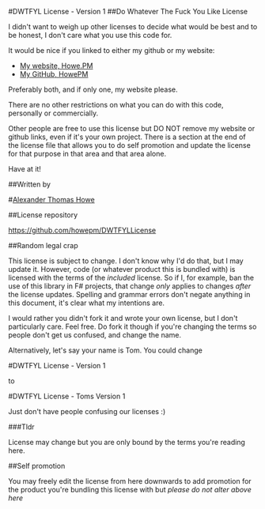 #DWTFYL License - Version 1
##Do Whatever The Fuck You Like License

I didn't want to weigh up other licenses to decide what would be best and to
be honest, I don't care what you use this code for.

It would be nice if you linked to either my github or my website:

* [My website, Howe.PM](http://howe.pm/)
* [My GitHub, HowePM](https://github.com/howepm)

Preferably both, and if only one, my website please.

There are no other restrictions on what you can do with this code, personally
or commercially.

Other people are free to use this license but DO NOT remove my website or
github links, even if it's your own project. There is a section at the end
of the license file that allows you to do self promotion and update the license
for that purpose in that area and that area alone.

Have at it!

##Written by

#[Alexander Thomas Howe](http://howe.pm)

##License repository

https://github.com/howepm/DWTFYLLicense

##Random legal crap

This license is subject to change. I don't know why I'd do that, but I may
update it. However, code (or whatever product this is bundled with) is licensed
with the terms of the *included* license. So if I, for example, ban the use of
this library in F# projects, that change *only* applies to changes *after* the
license updates. Spelling and grammar errors don't negate anything in this
document, it's clear what my intentions are.

I would rather you didn't fork it and wrote your own license, but I don't
particularly care. Feel free. Do fork it though if you're changing the terms
so people don't get us confused, and change the name.

Alternatively, let's say your name is Tom. You could change

#DWTFYL License - Version 1

to

#DWTFYL License - Toms Version 1

Just don't have people confusing our licenses :)

###Tldr

License may change but you are only bound by the terms you're reading here.

##Self promotion

You may freely edit the license from here downwards to add promotion for the
product you're bundling this license with but *please do not alter above here*
